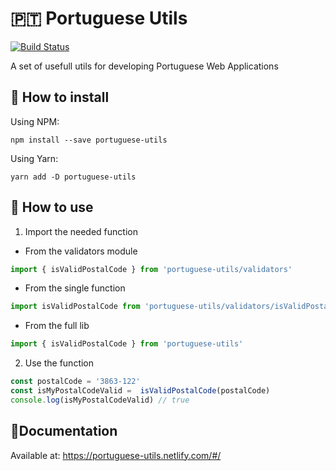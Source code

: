 # 🇵🇹 Portuguese Utils 
[![Build Status](https://travis-ci.org/hugo-fonseca/portuguese-utils.svg?branch=master)](https://travis-ci.org/hugo-fonseca/portuguese-utils)

A set of usefull utils for developing Portuguese Web Applications


## 🔰 How to install

Using NPM:

`npm install --save portuguese-utils` 

Using Yarn:

`yarn add -D portuguese-utils`


## 🚀 How to use

1. Import the needed function

- From the validators module
```js
import { isValidPostalCode } from 'portuguese-utils/validators'
```

- From the single function
```js
import isValidPostalCode from 'portuguese-utils/validators/isValidPostalCode'
```

- From the full lib
```js
import { isValidPostalCode } from 'portuguese-utils'
```


2. Use the function
```js
const postalCode = '3863-122'
const isMyPostalCodeValid =  isValidPostalCode(postalCode)
console.log(isMyPostalCodeValid) // true
```

## 📎Documentation
Available at:
https://portuguese-utils.netlify.com/#/
